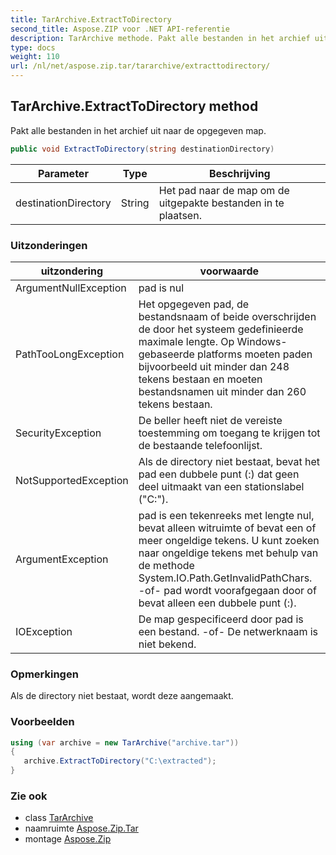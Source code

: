 ```yaml
---
title: TarArchive.ExtractToDirectory
second_title: Aspose.ZIP voor .NET API-referentie
description: TarArchive methode. Pakt alle bestanden in het archief uit naar de opgegeven map.
type: docs
weight: 110
url: /nl/net/aspose.zip.tar/tararchive/extracttodirectory/
---
```

## TarArchive.ExtractToDirectory method

Pakt alle bestanden in het archief uit naar de opgegeven map.

```csharp
public void ExtractToDirectory(string destinationDirectory)
```

| Parameter | Type | Beschrijving |
| --- | --- | --- |
| destinationDirectory | String | Het pad naar de map om de uitgepakte bestanden in te plaatsen. |

### Uitzonderingen

| uitzondering | voorwaarde |
| --- | --- |
| ArgumentNullException | pad is nul |
| PathTooLongException | Het opgegeven pad, de bestandsnaam of beide overschrijden de door het systeem gedefinieerde maximale lengte. Op Windows-gebaseerde platforms moeten paden bijvoorbeeld uit minder dan 248 tekens bestaan en moeten bestandsnamen uit minder dan 260 tekens bestaan. |
| SecurityException | De beller heeft niet de vereiste toestemming om toegang te krijgen tot de bestaande telefoonlijst. |
| NotSupportedException | Als de directory niet bestaat, bevat het pad een dubbele punt (:) dat geen deel uitmaakt van een stationslabel ("C:\"). |
| ArgumentException | pad is een tekenreeks met lengte nul, bevat alleen witruimte of bevat een of meer ongeldige tekens. U kunt zoeken naar ongeldige tekens met behulp van de methode System.IO.Path.GetInvalidPathChars. -of- pad wordt voorafgegaan door of bevat alleen een dubbele punt (:). |
| IOException | De map gespecificeerd door pad is een bestand. -of- De netwerknaam is niet bekend. |

### Opmerkingen

Als de directory niet bestaat, wordt deze aangemaakt.

### Voorbeelden

```csharp
using (var archive = new TarArchive("archive.tar")) 
{ 
   archive.ExtractToDirectory("C:\extracted");
}
```

### Zie ook

* class [TarArchive](../)
* naamruimte [Aspose.Zip.Tar](../../tararchive/)
* montage [Aspose.Zip](../../../)


